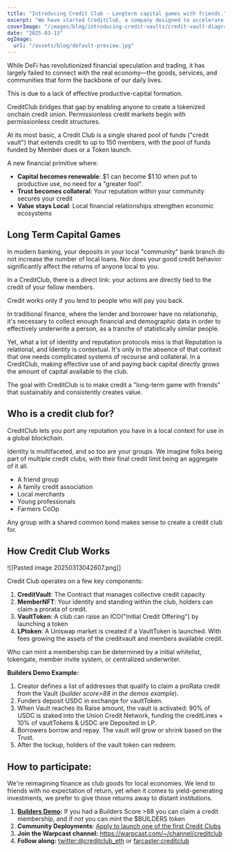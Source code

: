 ```yaml
---
title: "Introducing Credit Club - Longterm capital games with friends."
excerpt: "We have started CreditClub, a company designed to accelerate onchain Credit and launching ICOs."
coverImage: "/images/blog/introducing-credit-vaults/credit-vault-diagram.png"
date: "2025-03-13"
ogImage:
  url: "/assets/blog/default-preview.jpg"
---
```

While DeFi has revolutionized financial speculation and trading, it has largely failed to connect with the real economy—the goods, services, and communities that form the backbone of our daily lives.

This is due to a lack of effective productive-capital formation.

CreditClub bridges that gap by enabling anyone to create a tokenized onchain credit union.  Permissionless credit markets begin with permissionless credit structures.  

At its most basic, a Credit Club is a single shared pool of funds ("credit vault") that extends credit to up to 150 members, with the pool of funds funded by Member dues or a Token launch.

  A new financial primitive where:
- **Capital becomes renewable**: $1 can become $1.10 when put to productive use, no need for a "greater fool".
- **Trust becomes collateral**: Your reputation within your community secures your credit
- **Value stays Local**: Local financial relationships strengthen economic ecosystems

## Long Term Capital Games
In modern banking, your deposits in your local "community" bank branch do not increase the number of local loans. Nor does your good credit behavior significantly affect the returns of anyone local to you.

In a CreditClub, there is a direct link: your actions are directly tied to the credit of your fellow members.

Credit works only if you lend to people who will pay you back.

In traditional finance, where the lender and borrower have no relationship, it's necessary to collect enough financial and demographic data in order to effectively underwrite a person, as a tranche of statistically similar people.
  
Yet, what a lot of identity and reputation protocols miss is that Reputation is relational, and Identity is contextual. It's only in the absence of that context that one needs complicated systems of recourse and collateral. In a CreditClub, making effective use of and paying back capital directly grows the amount of capital available to the club.

The goal with CreditClub is to make credit a "long-term game with friends" that sustainably and consistently creates value.

## Who is a credit club for?
CreditClub lets you port any reputation you have in a local context for use in a global blockchain.

Identity is multifaceted, and so too are your groups. We imagine folks being part of multiple credit clubs, with their final credit limit being an aggregate of it all.

- A friend group
- A family credit association
- Local merchants
- Young professionals
- Farmers CoOp

Any group with a shared common bond makes sense to create a credit club for. 

## How Credit Club Works

![[Pasted image 20250313042607.png]]

Credit Club operates on a few key components:
1. **CreditVault**: The Contract that manages collective credit capacity
2. **MemberNFT**: Your identity and standing within the club, holders can claim a prorata of credit.
3. **VaultToken**: A club can raise an ICO("Initial Credit Offering") by launching a token
4. **LPtoken**: A Uniswap market is created if a VaultToken is launched. With fees growing the assets of the creditvault and members available credit.

Who can mint a membership can be determined by a initial whitelist, tokengate, member invite system, or centralized underwriter.

**Builders Demo Example:**
1. Creator defines a list of addresses that qualify to claim a proRata credit from the Vault (_builder score>88 in the demos example_).
2. Funders deposit USDC in exchange for vaultToken.
3. When Vault reaches its Raise amount, the vault is activated: 90% of USDC is staked into the Union Credit Network, funding the creditLines + 10% of vaultTokens & USDC are Deposited in LP.
4. Borrowers borrow and repay. The vault will grow or shrink based on the Trust.
5. After the lockup, holders of the vault token can redeem.
  
## How to participate:
We're reimagining finance as club goods for local economies. We lend to friends with no expectation of return, yet when it comes to yield-generating investments, we prefer to give those returns away to distant institutions.

1. **[Builders Demo]([url](https://creditclub.cc/clubs/0x2072ea35ebdc3b9318a6214f220f9bad1b54f815)):** If you had a Builders Score >88 you can claim a credit membership, and if not you can mint the $BUILDERS token
2. **Community Deployments**: [Apply to launch one of the first Credit Clubs](https://forms.gle/SQBKk6dSesV9GFn47v)
3. **Join the Warpcast channel:** https://warpcast.com/~/channel/creditclub
4. **Follow along:** [twitter:@creditclub_eth]([url](http://twitter.com/creditclub_eth)) or [farcaster:creditclub]([url](http://warpcast.com/creditclub))
